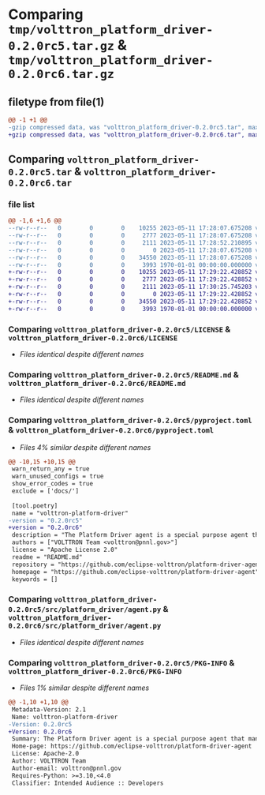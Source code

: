 # Comparing `tmp/volttron_platform_driver-0.2.0rc5.tar.gz` & `tmp/volttron_platform_driver-0.2.0rc6.tar.gz`

## filetype from file(1)

```diff
@@ -1 +1 @@
-gzip compressed data, was "volttron_platform_driver-0.2.0rc5.tar", max compression
+gzip compressed data, was "volttron_platform_driver-0.2.0rc6.tar", max compression
```

## Comparing `volttron_platform_driver-0.2.0rc5.tar` & `volttron_platform_driver-0.2.0rc6.tar`

### file list

```diff
@@ -1,6 +1,6 @@
--rw-r--r--   0        0        0    10255 2023-05-11 17:28:07.675208 volttron_platform_driver-0.2.0rc5/LICENSE
--rw-r--r--   0        0        0     2777 2023-05-11 17:28:07.675208 volttron_platform_driver-0.2.0rc5/README.md
--rw-r--r--   0        0        0     2111 2023-05-11 17:28:52.210895 volttron_platform_driver-0.2.0rc5/pyproject.toml
--rw-r--r--   0        0        0        0 2023-05-11 17:28:07.675208 volttron_platform_driver-0.2.0rc5/src/platform_driver/__init__.py
--rw-r--r--   0        0        0    34550 2023-05-11 17:28:07.675208 volttron_platform_driver-0.2.0rc5/src/platform_driver/agent.py
--rw-r--r--   0        0        0     3993 1970-01-01 00:00:00.000000 volttron_platform_driver-0.2.0rc5/PKG-INFO
+-rw-r--r--   0        0        0    10255 2023-05-11 17:29:22.428852 volttron_platform_driver-0.2.0rc6/LICENSE
+-rw-r--r--   0        0        0     2777 2023-05-11 17:29:22.428852 volttron_platform_driver-0.2.0rc6/README.md
+-rw-r--r--   0        0        0     2111 2023-05-11 17:30:25.745203 volttron_platform_driver-0.2.0rc6/pyproject.toml
+-rw-r--r--   0        0        0        0 2023-05-11 17:29:22.428852 volttron_platform_driver-0.2.0rc6/src/platform_driver/__init__.py
+-rw-r--r--   0        0        0    34550 2023-05-11 17:29:22.428852 volttron_platform_driver-0.2.0rc6/src/platform_driver/agent.py
+-rw-r--r--   0        0        0     3993 1970-01-01 00:00:00.000000 volttron_platform_driver-0.2.0rc6/PKG-INFO
```

### Comparing `volttron_platform_driver-0.2.0rc5/LICENSE` & `volttron_platform_driver-0.2.0rc6/LICENSE`

 * *Files identical despite different names*

### Comparing `volttron_platform_driver-0.2.0rc5/README.md` & `volttron_platform_driver-0.2.0rc6/README.md`

 * *Files identical despite different names*

### Comparing `volttron_platform_driver-0.2.0rc5/pyproject.toml` & `volttron_platform_driver-0.2.0rc6/pyproject.toml`

 * *Files 4% similar despite different names*

```diff
@@ -10,15 +10,15 @@
 warn_return_any = true
 warn_unused_configs = true
 show_error_codes = true
 exclude = ['docs/']
 
 [tool.poetry]
 name = "volttron-platform-driver"
-version = "0.2.0rc5"
+version = "0.2.0rc6"
 description = "The Platform Driver agent is a special purpose agent that manages communication between the Volttron platform and devices. The Platform driver features a number of endpoints for collecting data and sending control signals using the message bus and automatically publishes data to the bus on a specified interval."
 authors = ["VOLTTRON Team <volttron@pnnl.gov>"]
 license = "Apache License 2.0"
 readme = "README.md"
 repository = "https://github.com/eclipse-volttron/platform-driver-agent"
 homepage = "https://github.com/eclipse-volttron/platform-driver-agent"
 keywords = []
```

### Comparing `volttron_platform_driver-0.2.0rc5/src/platform_driver/agent.py` & `volttron_platform_driver-0.2.0rc6/src/platform_driver/agent.py`

 * *Files identical despite different names*

### Comparing `volttron_platform_driver-0.2.0rc5/PKG-INFO` & `volttron_platform_driver-0.2.0rc6/PKG-INFO`

 * *Files 1% similar despite different names*

```diff
@@ -1,10 +1,10 @@
 Metadata-Version: 2.1
 Name: volttron-platform-driver
-Version: 0.2.0rc5
+Version: 0.2.0rc6
 Summary: The Platform Driver agent is a special purpose agent that manages communication between the Volttron platform and devices. The Platform driver features a number of endpoints for collecting data and sending control signals using the message bus and automatically publishes data to the bus on a specified interval.
 Home-page: https://github.com/eclipse-volttron/platform-driver-agent
 License: Apache-2.0
 Author: VOLTTRON Team
 Author-email: volttron@pnnl.gov
 Requires-Python: >=3.10,<4.0
 Classifier: Intended Audience :: Developers
```

